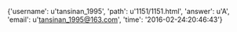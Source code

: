 {'username': u'tansinan_1995', 'path': u'1151/1151.html', 'answer': u'A', 'email': u'tansinan_1995@163.com', 'time': '2016-02-24:20:46:43'}